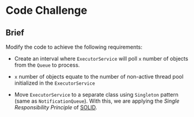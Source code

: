 # Code Challenge

## Brief

Modify the code to achieve the following requirements:

- Create an interval where `ExecutorService` will poll `x` number of objects from the `Queue` to process.

- `x` number of objects equate to the number of non-active thread pool initialized in the `ExecutorService`

- Move `ExecutorService` to a separate class using `Singleton` pattern (same as `NotificationQueue`). With this, we are applying the *Single Responsibility Principle* of [SOLID](https://en.wikipedia.org/wiki/SOLID).